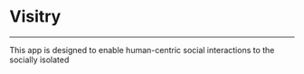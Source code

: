# Visitry
______________

This app is designed to enable human-centric social interactions to the socially isolated